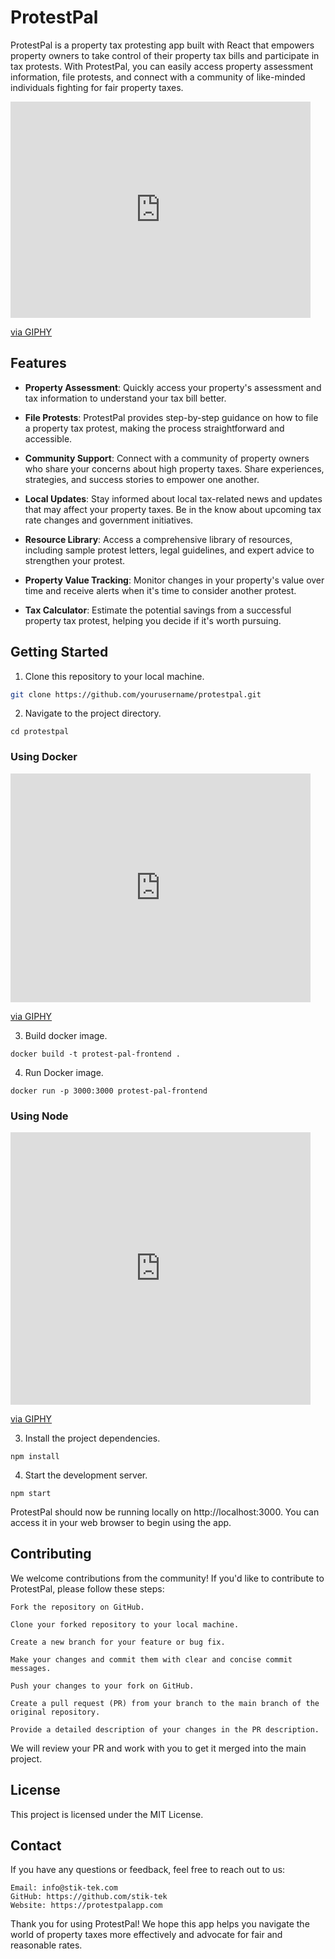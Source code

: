 # ProtestPal

ProtestPal is a property tax protesting app built with React that empowers property owners to take control of their property tax bills and participate in tax protests. With ProtestPal, you can easily access property assessment information, file protests, and connect with a community of like-minded individuals fighting for fair property taxes.

<iframe src="https://giphy.com/embed/xEp3raFQkgpgY" width="480" height="346" frameBorder="0" class="giphy-embed" allowFullScreen></iframe><p><a href="https://giphy.com/gifs/xEp3raFQkgpgY">via GIPHY</a></p>

## Features

- **Property Assessment**: Quickly access your property's assessment and tax information to understand your tax bill better.

- **File Protests**: ProtestPal provides step-by-step guidance on how to file a property tax protest, making the process straightforward and accessible.

- **Community Support**: Connect with a community of property owners who share your concerns about high property taxes. Share experiences, strategies, and success stories to empower one another.

- **Local Updates**: Stay informed about local tax-related news and updates that may affect your property taxes. Be in the know about upcoming tax rate changes and government initiatives.

- **Resource Library**: Access a comprehensive library of resources, including sample protest letters, legal guidelines, and expert advice to strengthen your protest.

- **Property Value Tracking**: Monitor changes in your property's value over time and receive alerts when it's time to consider another protest.

- **Tax Calculator**: Estimate the potential savings from a successful property tax protest, helping you decide if it's worth pursuing.

## Getting Started

1. Clone this repository to your local machine.

```bash
git clone https://github.com/yourusername/protestpal.git
```
2. Navigate to the project directory.
```
cd protestpal
```
### Using Docker
<iframe src="https://giphy.com/embed/xT5LMsC6iydeziO6nC" width="480" height="366" frameBorder="0" class="giphy-embed" allowFullScreen></iframe><p><a href="https://giphy.com/gifs/season-6-the-simpsons-6x18-xT5LMsC6iydeziO6nC">via GIPHY</a></p>

3. Build docker image.
```
docker build -t protest-pal-frontend . 
```
4. Run Docker image.
```
docker run -p 3000:3000 protest-pal-frontend
```

### Using Node
<iframe src="https://giphy.com/embed/YFkpsHWCsNUUo" width="480" height="436" frameBorder="0" class="giphy-embed" allowFullScreen></iframe><p><a href="https://giphy.com/gifs/YFkpsHWCsNUUo">via GIPHY</a></p>

3. Install the project dependencies.
```
npm install
```
4. Start the development server.
```
npm start
```


ProtestPal should now be running locally on http://localhost:3000. You can access it in your web browser to begin using the app.

## Contributing

We welcome contributions from the community! If you'd like to contribute to ProtestPal, please follow these steps:

    Fork the repository on GitHub.

    Clone your forked repository to your local machine.

    Create a new branch for your feature or bug fix.

    Make your changes and commit them with clear and concise commit messages.

    Push your changes to your fork on GitHub.

    Create a pull request (PR) from your branch to the main branch of the original repository.

    Provide a detailed description of your changes in the PR description.

We will review your PR and work with you to get it merged into the main project.
## License

This project is licensed under the MIT License.
## Contact

If you have any questions or feedback, feel free to reach out to us:

    Email: info@stik-tek.com
    GitHub: https://github.com/stik-tek
    Website: https://protestpalapp.com

Thank you for using ProtestPal! We hope this app helps you navigate the world of property taxes more effectively and advocate for fair and reasonable rates.